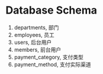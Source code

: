 # Database Schema
1. departments, 部门
2. employees, 员工
3. users, 后台用户
4. members, 前台用户
5. payment_category, 支付类型
6. payment_method, 支付实际渠道
